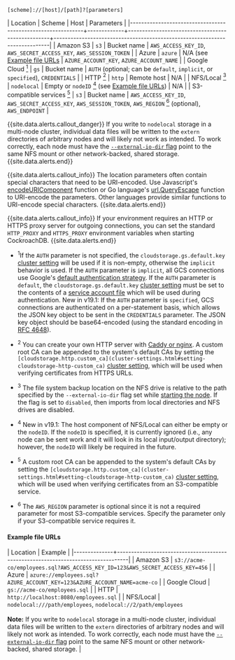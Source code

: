~~~
[scheme]://[host]/[path]?[parameters]
~~~

| Location                                                    | Scheme      | Host                                             | Parameters                                                                 |
|-------------------------------------------------------------+-------------+--------------------------------------------------+----------------------------------------------------------------------------|
| Amazon S3                                                   | `s3`        | Bucket name                                      | `AWS_ACCESS_KEY_ID`, `AWS_SECRET_ACCESS_KEY`, `AWS_SESSION_TOKEN`                               |
| Azure                                                       | `azure`     | N/A (see [Example file URLs](#example-file-urls) | `AZURE_ACCOUNT_KEY`, `AZURE_ACCOUNT_NAME`                                  |
| Google Cloud&nbsp;[<sup>1</sup>](#considerations)           | `gs`        | Bucket name                                      | `AUTH` (optional; can be `default`, `implicit`, or `specified`), `CREDENTIALS`                         |
| HTTP&nbsp;[<sup>2</sup>](#considerations)                   | `http`      | Remote host                                      | N/A                                                                        |
| NFS/Local&nbsp;[<sup>3</sup>](#considerations)              | `nodelocal` | Empty or `nodeID` [<sup>4</sup>](#considerations) (see [Example file URLs](#example-file-urls)) | N/A                                                                        |
| S3-compatible services&nbsp;[<sup>5</sup>](#considerations) | `s3`        | Bucket name                                      | `AWS_ACCESS_KEY_ID`, `AWS_SECRET_ACCESS_KEY`, `AWS_SESSION_TOKEN`, `AWS_REGION`&nbsp;[<sup>6</sup>](#considerations) (optional), `AWS_ENDPOINT` |

{{site.data.alerts.callout_danger}}
If you write to `nodelocal` storage in a multi-node cluster, individual data files will be written to the `extern` directories of arbitrary nodes and will likely not work as intended. To work correctly, each node must have the [`--external-io-dir` flag](start-a-node.html#general) point to the same NFS mount or other network-backed, shared storage.
{{site.data.alerts.end}}

{{site.data.alerts.callout_info}}
The location parameters often contain special characters that need to be URI-encoded. Use Javascript's [encodeURIComponent](https://developer.mozilla.org/en-US/docs/Web/JavaScript/Reference/Global_Objects/encodeURIComponent) function or Go language's [url.QueryEscape](https://golang.org/pkg/net/url/#QueryEscape) function to URI-encode the parameters. Other languages provide similar functions to URI-encode special characters.
{{site.data.alerts.end}}

{{site.data.alerts.callout_info}}
If your environment requires an HTTP or HTTPS proxy server for outgoing connections, you can set the standard `HTTP_PROXY` and `HTTPS_PROXY` environment variables when starting CockroachDB.
{{site.data.alerts.end}}

<a name="considerations"></a>

- <sup>1</sup>If the `AUTH` parameter is not specified, the `cloudstorage.gs.default.key` [cluster setting](cluster-settings.html) will be used if it is non-empty, otherwise the `implicit` behavior is used. If the `AUTH` parameter is `implicit`, all GCS connections use Google's [default authentication strategy](https://cloud.google.com/docs/authentication/production#providing_credentials_to_your_application). If the `AUTH` parameter is `default`, the `cloudstorage.gs.default.key` [cluster setting](cluster-settings.html) must be set to the contents of a [service account file](https://cloud.google.com/docs/authentication/production#obtaining_and_providing_service_account_credentials_manually) which will be used during authentication. <span class="[version](cluster-settings.html#setting-version)-tag">New in v19.1:</span> If the `AUTH` parameter is `specified`, GCS connections are authenticated on a per-statement basis, which allows the JSON key object to be sent in the `CREDENTIALS` parameter. The JSON key object should be base64-encoded (using the standard encoding in [RFC 4648](https://tools.ietf.org/html/rfc4648)).

- <sup>2</sup> You can create your own HTTP server with [Caddy or nginx](create-a-file-server.html). A custom root CA can be appended to the system's default CAs by setting the `[cloudstorage.http.custom_ca](cluster-settings.html#setting-cloudstorage-http-custom_ca)` [cluster setting](cluster-settings.html), which will be used when verifying certificates from HTTPS URLs.

- <sup>3</sup> The file system backup location on the NFS drive is relative to the path specified by the `--external-io-dir` flag set while [starting the node](start-a-node.html). If the flag is set to `disabled`, then imports from local directories and NFS drives are disabled.

- <sup>4</sup> <span class="[version](cluster-settings.html#setting-version)-tag">New in v19.1:</span> The host component of NFS/Local can either be empty or the `nodeID`. If the `nodeID` is specified, it is currently ignored (i.e., any node can be sent work and it will look in its local input/output directory); however, the `nodeID` will likely be required in the future.

- <sup>5</sup> A custom root CA can be appended to the system's default CAs by setting the `[cloudstorage.http.custom_ca](cluster-settings.html#setting-cloudstorage-http-custom_ca)` [cluster setting](cluster-settings.html), which will be used when verifying certificates from an S3-compatible service.

- <sup>6</sup> The `AWS_REGION` parameter is optional since it is not a required parameter for most S3-compatible services. Specify the parameter only if your S3-compatible service requires it.

#### Example file URLs

| Location     | Example                                                                          |
|--------------+----------------------------------------------------------------------------------|
| Amazon S3    | `s3://acme-co/employees.sql?AWS_ACCESS_KEY_ID=123&AWS_SECRET_ACCESS_KEY=456`     |
| Azure        | `azure://employees.sql?AZURE_ACCOUNT_KEY=123&AZURE_ACCOUNT_NAME=acme-co`         |
| Google Cloud | `gs://acme-co/employees.sql`                                                     |
| HTTP         | `http://localhost:8080/employees.sql`                                            |
| NFS/Local    | `nodelocal:///path/employees`, `nodelocal://2/path/employees` <br><br>**Note:** If you write to `nodelocal` storage in a multi-node cluster, individual data files will be written to the `extern` directories of arbitrary nodes and will likely not work as intended. To work correctly, each node must have the [`--external-io-dir` flag](start-a-node.html#general) point to the same NFS mount or other network-backed, shared storage.         |
